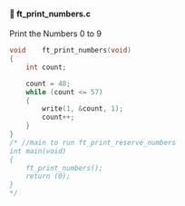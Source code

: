 #### :hammer: ft_print_numbers.c

Print the Numbers 0 to 9
```c
void	ft_print_numbers(void)
{
	int	count;

	count = 48;
	while (count <= 57)
	{
		write(1, &count, 1);
		count++;
	}
}
/* //main to run ft_print_reserve_numbers
int main(void)
{
	ft_print_numbers();
	return (0);
}
*/
```
